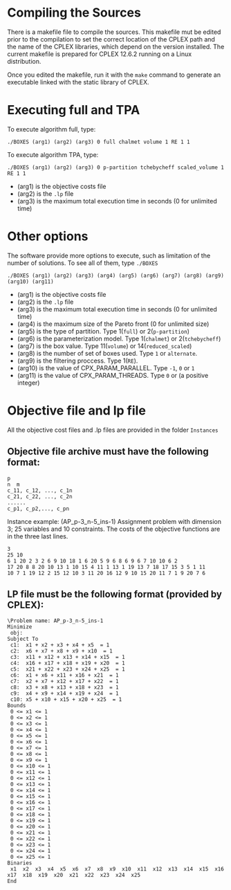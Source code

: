 # Compiling the Sources
There is a makefile file to compile the sources. This makefile mut be edited prior to the compilation to set the correct location of the CPLEX path and the name of the CPLEX libraries, which depend on the version installed. The current makefile is prepared for CPLEX 12.6.2 running on a Linux distribution.

Once you edited the makefile, run it with the `make` command to generate an executable linked with the static library of CPLEX. 

# Executing  full  and TPA

To execute algorithm full, type:

`./BOXES (arg1) (arg2) (arg3) 0 full chalmet volume 1 RE 1 1`

To execute algorithm TPA, type:

`./BOXES (arg1) (arg2) (arg3) 0 p-partition tchebycheff scaled_volume 1 RE 1 1`

- (arg1) is the objective costs file
- (arg2) is the `.lp` file
- (arg3) is the maximum total execution time in seconds (0 for unlimited time)

# Other options

The software provide more options to execute, such as limitation of the number of solutions. To see all of them, type `./BOXES`

`./BOXES (arg1) (arg2) (arg3) (arg4) (arg5) (arg6) (arg7) (arg8) (arg9) (arg10) (arg11)`

- (arg1) is the objective costs file
- (arg2) is the `.lp` file
- (arg3) is the maximum total execution time in seconds (0 for unlimited time)
- (arg4) is the maximum size of the Pareto front (0 for unlimited size)
- (arg5) is the type of partition. Type 1(`full`) or 2(`p-partition`)
- (arg6) is the parameterization model. Type 1(`chalmet`) or 2(`tchebycheff`) 
- (arg7) is the box value. Type 11(`volume`) or 14(`reduced_scaled`)
- (arg8) is the number of set of boxes used. Type `1` or `alternate`.
- (arg9) is the filtering proccess. Type 1(`RE`).
- (arg10) is the value of CPX_PARAM_PARALLEL. Type `-1`, `0` or `1`
- (arg11) is the value of CPX_PARAM_THREADS. Type `0` or (a positive integer)

# Objective file and lp file

All the objective cost files and .lp files are provided in the folder `Instances`

## Objective file archive must have the following format:
```
p
n  m
c_11, c_12, ..., c_1n
c_21, c_22, ..., c_2n
......
c_p1, c_p2,..., c_pn
```
Instance example: (AP_p-3_n-5_ins-1)	Assignment problem with dimension 3; 25 variables and 10 constraints. The costs of the objective functions are in the three last lines.

```
3
25 10
6 1 20 2 3 2 6 9 10 18 1 6 20 5 9 6 8 6 9 6 7 10 10 6 2 
17 20 8 8 20 10 13 1 10 15 4 11 1 13 1 19 13 7 18 17 15 3 5 1 11 
10 7 1 19 12 2 15 12 10 3 11 20 16 12 9 10 15 20 11 7 1 9 20 7 6
```

## LP file must be the following format (provided by CPLEX):

```\ENCODING=ISO-8859-1
\Problem name: AP_p-3_n-5_ins-1
Minimize
 obj:
Subject To
 c1:  x1 + x2 + x3 + x4 + x5  = 1
 c2:  x6 + x7 + x8 + x9 + x10  = 1
 c3:  x11 + x12 + x13 + x14 + x15  = 1
 c4:  x16 + x17 + x18 + x19 + x20  = 1
 c5:  x21 + x22 + x23 + x24 + x25  = 1
 c6:  x1 + x6 + x11 + x16 + x21  = 1
 c7:  x2 + x7 + x12 + x17 + x22  = 1
 c8:  x3 + x8 + x13 + x18 + x23  = 1
 c9:  x4 + x9 + x14 + x19 + x24  = 1
 c10: x5 + x10 + x15 + x20 + x25  = 1
Bounds
 0 <= x1 <= 1	 
 0 <= x2 <= 1	 
 0 <= x3 <= 1	 
 0 <= x4 <= 1	 
 0 <= x5 <= 1
 0 <= x6 <= 1	 
 0 <= x7 <= 1	 
 0 <= x8 <= 1	 
 0 <= x9 <= 1	 
 0 <= x10 <= 1
 0 <= x11 <= 1	 
 0 <= x12 <= 1	 
 0 <= x13 <= 1	 
 0 <= x14 <= 1	 
 0 <= x15 <= 1
 0 <= x16 <= 1	 
 0 <= x17 <= 1	
 0 <= x18 <= 1	
 0 <= x19 <= 1	
 0 <= x20 <= 1
 0 <= x21 <= 1	 
 0 <= x22 <= 1	
 0 <= x23 <= 1	 
 0 <= x24 <= 1	 
 0 <= x25 <= 1
Binaries
 x1  x2  x3  x4  x5  x6  x7  x8  x9  x10  x11  x12  x13  x14  x15  x16  x17  x18  x19  x20  x21  x22  x23  x24  x25 
End
```

